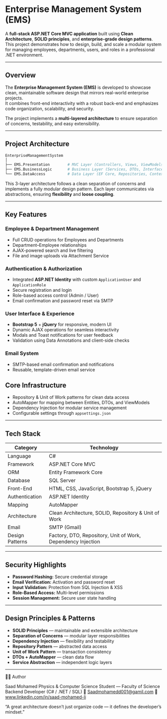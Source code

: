 # Enterprise Management System (EMS)

A **full-stack ASP.NET Core MVC application** built using **Clean Architecture**, **SOLID principles**, and **enterprise-grade design patterns**.  
This project demonstrates how to design, build, and scale a modular system for managing employees, departments, users, and roles in a professional .NET environment.

---

## Overview

The **Enterprise Management System (EMS)** is developed to showcase clean, maintainable software design that mirrors real-world enterprise projects.  
It combines front-end interactivity with a robust back-end and emphasizes code organization, scalability, and security.

The project implements a **multi-layered architecture** to ensure separation of concerns, testability, and easy extensibility.

---

## Project Architecture
```bash
EnterpriseManagementSystem
│
├── EMS.Presentation        # MVC Layer (Controllers, Views, ViewModels)
├── EMS.BusinessLogic       # Business Layer (Services, DTOs, Interfaces)
└── EMS.DataAccess          # Data Layer (EF Core, Repositories, Context, Migrations)
```
This 3-layer architecture follows a clean separation of concerns and implements a fully modular design pattern.
Each layer communicates via abstractions, ensuring **flexibility** and **loose coupling**.

---

## Key Features

### Employee & Department Management
- Full CRUD operations for Employees and Departments  
- Department–Employee relationships  
- AJAX-powered search and live filtering  
- File and image uploads via Attachment Service  

### Authentication & Authorization
- Integrated **ASP.NET Identity** with custom `ApplicationUser` and `ApplicationRole`  
- Secure registration and login  
- Role-based access control (Admin / User)  
- Email confirmation and password reset via SMTP  

### User Interface & Experience
- **Bootstrap 5** + **jQuery** for responsive, modern UI  
- Dynamic AJAX operations for seamless interactivity  
- Modals and Toast notifications for user feedback  
- Validation using Data Annotations and client-side checks  

### Email System
- SMTP-based email confirmation and notifications  
- Reusable, template-driven email service  

## Core Infrastructure
- Repository & Unit of Work patterns for clean data access  
- AutoMapper for mapping between Entities, DTOs, and ViewModels  
- Dependency Injection for modular service management  
- Configurable settings through `appsettings.json`  

---

## Tech Stack

| Category | Technology |
|-----------|-------------|
| Language | C# |
| Framework | ASP.NET Core MVC |
| ORM | Entity Framework Core |
| Database | SQL Server |
| Front-End | HTML, CSS, JavaScript, Bootstrap 5, jQuery |
| Authentication | ASP.NET Identity |
| Mapping | AutoMapper |
| Architecture | Clean Architecture, SOLID, Repository & Unit of Work |
| Email | SMTP (Gmail) |
| Design Patterns | Factory, DTO, Repository, Unit of Work, Dependency Injection |

---

## Security Highlights

- **Password Hashing:** Secure credential storage  
- **Email Verification:** Activation and password reset  
- **Input Validation:** Protection from SQL Injection & XSS  
- **Role-Based Access:** Multi-level permissions  
- **Session Management:** Secure user state handling  

---

## Design Principles & Patterns

- **SOLID Principles** — maintainable and extensible architecture  
- **Separation of Concerns** — modular layer responsibilities  
- **Dependency Injection** — flexibility and testability  
- **Repository Pattern** — abstracted data access  
- **Unit of Work Pattern** — transaction consistency  
- **DTOs + AutoMapper** — clean data flow  
- **Service Abstraction** — independent logic layers  

---

🧑‍💻 Author

Saad Mohamed
 Physics & Computer Science Student — Faculty of Science
 Backend Developer (C# / .NET / SQL)
📧 Saadmohamedd001@gamil.com
🔗 www.linkedin.com/in/saad-mohamed-li

“A great architecture doesn’t just organize code — it defines the developer’s mindset.”


